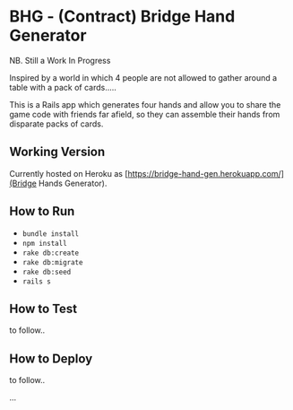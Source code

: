 # BHG - (Contract) Bridge Hand Generator

NB. Still a Work In Progress

Inspired by a world in which 4 people are not allowed to gather around a table with a pack of cards.....

This is a Rails app which generates four hands and allow you to share the game code with friends far afield, so they can assemble their hands from disparate packs of cards.

## Working Version

Currently hosted on Heroku as [https://bridge-hand-gen.herokuapp.com/](Bridge Hands Generator).

## How to Run

- `bundle install`
- `npm install`
- `rake db:create`
- `rake db:migrate`
- `rake db:seed`
- `rails s`

## How to Test

to follow..

## How to Deploy

to follow..

...
